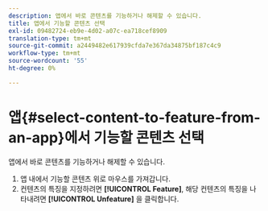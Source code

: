 ```yaml
---
description: 앱에서 바로 콘텐츠를 기능하거나 해제할 수 있습니다.
title: 앱에서 기능할 콘텐츠 선택
exl-id: 09482724-eb9e-4d02-a07c-ea718cef8909
translation-type: tm+mt
source-git-commit: a2449482e617939cfda7e367da34875bf187c4c9
workflow-type: tm+mt
source-wordcount: '55'
ht-degree: 0%

---
```


# 앱{#select-content-to-feature-from-an-app}에서 기능할 콘텐츠 선택

앱에서 바로 콘텐츠를 기능하거나 해제할 수 있습니다.

1. 앱 내에서 기능할 콘텐츠 위로 마우스를 가져갑니다.
1. 컨텐츠의 특징을 지정하려면 **[!UICONTROL Feature]**, 해당 컨텐츠의 특징을 나타내려면 **[!UICONTROL Unfeature]** 을 클릭합니다.
